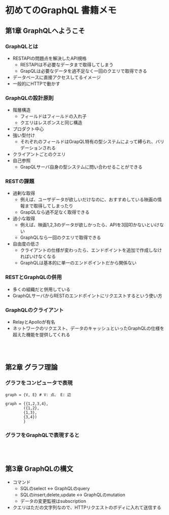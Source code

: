 # 初めてのGraphQL 書籍メモ

## 第1章 GraphQLへようこそ
### GraphQLとは
- RESTAPIの問題点を解決したAPI規格
  - RESTAPIは不必要なデータまで取得してしまう
  - GrapQLは必要なデータを過不足なく一回のクエリで取得できる
- データベースに直接アクセスしてるイメージ
- 一般的にHTTPで動かす
### GraphQLの設計原則
- 階層構造
  - フィールドはフィールドの入れ子
  - クエリはレスポンスと同じ構造
- プロダクト中心
- 強い型付け
  - それぞれのフィールドはGrapQL特有の型システムによって縛られ、バリデーションされる
- クライアントごとのクエリ
- 自己参照
  - GrapQLサーバ自身の型システムに問い合わせることができる
### RESTの課題
- 過剰な取得
  - 例えば、ユーザデータが欲しいだけなのに、おすすめしている映画の情報まで取得してしまったり
  - GrapQLなら過不足なく取得できる
- 過小な取得
  - 例えば、映画1,2,3のデータが欲しかったら、APIを3回叩かないといけない
  - GraphQLなら一回のクエリで取得できる
- 自由度の低さ
  - クライアントの仕様が変わったら、エンドポイントを追加で作成しなければいけなくなる
  - GraphQLは基本的に単一のエンドポイントだから関係ない
### RESTとGraphQLの併用
- 多くの組織だと併用している
- GraphQLサーバからRESTのエンドポイントにリクエストするという使い方
### GraphQLのクライアント
- RelayとApolloが有名
- ネットワークのリクエスト、データのキャッシュといったGraphQLの仕様を超えた機能を提供してくれる

<br></br>

## 第2章 グラフ理論
### グラフをコンピュータで表現

```
graph = {V, E} # V: 点、 E: 辺

graph = {{1,2,3,4},
        ({1,2},
        {1,3},
        {3,4})
        }
```

### グラフをGraphQLで表現すると

<br></br>

## 第3章 GraphQLの構文
- コマンド
  - SQLのselect <-> GraphQLのquery
  - SQLのinsert,delete,update <-> GraphQLのmutation
  - データの変更監視はsubscription
- クエリはただの文字列なので、HTTPリクエストのボディに入れて送信する
